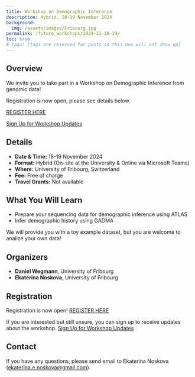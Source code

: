 ```yaml
---
title: Workshop on Demographic Inference
description: Hybrid, 18-19 November 2024
background:
  img: /assets/images/Fribourg.jpg
permalink: /future_workshops/2024-11-18-19/
toc: true
# tags: [tags are reserved for posts so this one will not show up]
---
```


## Overview
We invite you to take part in a Workshop on Demographic Inference from genomic data!

Registration is now open, please see details below. 

<a class="btn btn-outline-success btn-lg" href="https://forms.gle/QR5Sq2cfzXrmuW8o8" role="button">REGISTER HERE</a>

<a class="btn btn-outline-primary btn-lg" href="https://forms.gle/edKkfAFmHWtW6iiMA" role="button">Sign Up for Workshop Updates</a>

## Details

* **Date & Time:** 18-19 November 2024
* **Format:** Hybrid (On-site at the University & Online via Microsoft Teams)
* **Where:** University of Fribourg, Switzerland
* **Fee:** Free of charge
* **Travel Grants:** Not available

## What You Will Learn

* Prepare your sequencing data for demographic inference using ATLAS
* Infer demographic history using GADMA

We will provide you with a toy example dataset, but you are welcome to analize your own data!

## Organizers

* **Daniel Wegmann**, University of Fribourg
* **Ekaterina Noskova**, University of Fribourg

## Registration

Registration is now open!
<a class="btn btn-outline-success btn-lg" href="https://forms.gle/QR5Sq2cfzXrmuW8o8" role="button">REGISTER HERE</a>

If you are interested but still unsure, you can sign up to receive updates about the workshop.
<a class="btn btn-outline-primary btn-lg" href="https://forms.gle/edKkfAFmHWtW6iiMA" role="button">Sign Up for Workshop Updates</a>

## Contact

If you have any questions, please send email to Ekaterina Noskova ([ekaterina.e.noskova@gmail.com](mailto:ekaterina.e.noskova@gmail.com)).
